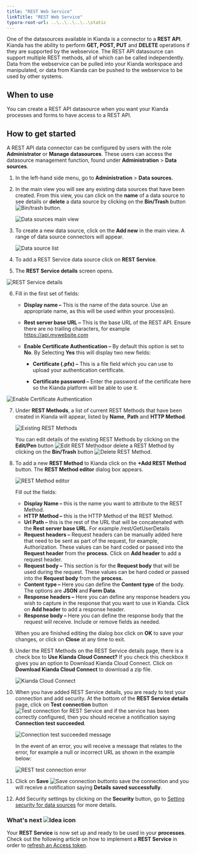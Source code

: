 ```yaml
---
title: "REST Web Service"
linkTitle: "REST Web Service"
typora-root-url: ..\..\..\..\..\static
---
```


One of the datasources available in Kianda is a connector to a **REST API**. Kianda has the ability to perform **GET, POST, PUT** and **DELETE** operations if they are supported by the webservice. The REST API datasource can support multiple REST methods, all of which can be called independently. Data from the webservice can be pulled into your Kianda workspace and manipulated, or data from Kianda can be pushed to the webservice to be used by other systems.

## When to use 

You can create a REST API datasource when you want your Kianda processes and forms to have access to a REST API. 

## How to get started

A REST API data connector can be configured by users with the role **Administrator** or **Manage datasources**. These users can access the datasource management function, found under **Administration** > **Data sources**.

1. In the left-hand side menu, go to **Administration** > **Data sources.** 

2. In the main view you will see any existing data sources that have been created. From this view, you can click on the **name** of a data source to see details or **delete** a data source by clicking on the **Bin/Trash** button ![Bin/trash button](/images/binicon.png).

   ![Data sources main view](/images/datasource-main-view.jpg)

3. To create a new data source, click on the **Add new** in the main view. A range of data source connectors will appear.

   ![Data source list](/images/datasource-range.jpg)

4. To add a REST Service data source click on **REST Service**.

5. The **REST Service details** screen opens. 

![REST Service details](/images/rest-service-details.jpg)

6. Fill in the first set of fields:

   - **Display name –** This is the name of the data source. Use an appropriate name, as this will be used within your process(es). 

   - **Rest server base URL –** This is the base URL of the REST API. Ensure there are no trailing characters, for example https://api.mywebsite.com   

   - **Enable Certificate Authentication –** By default this option is set to **No**. By Selecting **Yes** this will display two new fields:
     
     - **Certificate (.pfx) –** This is a file field which you can use to upload your authentication certificate.
     
     - **Certificate password –** Enter the password of the certificate here so the Kianda platform will be able to use it.
     

![Enable Certificate Authentication](/images/rest-cert-authentication.jpg)


7. Under **REST Methods**, a list of current REST Methods that have been created in Kianda will appear, listed by **Name**, **Path** and **HTTP Method**. 

   ![Existing REST Methods](/images/rest-methods-existing.jpg)

   You can edit details of the existing REST Methods by clicking on the **Edit/Pen** button ![Edit REST Methods](/images/edit-method.jpg)or delete a REST Method by clicking on the **Bin/Trash** button ![Delete REST Method](/images/delete-method.jpg).

8. To add a new **REST Method** to Kianda click on the **+Add REST Method** button. The **REST Method editor** dialog box appears.

   ![REST Method editor](/images/rest-method-editor.jpg)

   Fill out the fields: 

   - **Display Name –** this is the name you want to attribute to the REST Method.
   - **HTTP Method –** this is the HTTP Method of the REST Method. 
   - **Url Path –** this is the rest of the URL that will be concatenated with the **Rest server base URL**. For example /rest/GetUserDetails
   - **Request headers –** Request headers can be manually added here that need to be sent as part of the request, for example, Authorization. These values can be hard coded or passed into the **Request header** from the **process.** Click on **Add header** to add a request header.
   - **Request body –** This section is for the **Request body** that will be used during the request. These values can be hard coded or passed into the **Request body** from the **process.**
   - **Content type –** Here you can define the **Content type** of the body. The options are **JSON** and **Form Data**.
   - **Response headers –** Here you can define any response headers you wish to capture in the response that you want to use in Kianda. Click on **Add header** to add a response header.
   - **Response body –** Here you can define the response body that the request will receive. Include or remove fields as needed.

   When you are finished editing the dialog box click on **OK** to save your changes, or click on **Close** at any time to exit.

9. Under the REST Methods on the REST Service details page, there is a check box to **Use Kianda Cloud Connect?** If you check this checkbox it gives you an option to Download Kianda Cloud Connect. Click on **Download Kianda Cloud Connect** to download a zip file.

   ![Kianda Cloud Connect](/images/kianda-cloud-connect.jpg)

10. When you have added REST Service details, you are ready to test your connection and add security. At the bottom of the **REST Service details** page, click on **Test connection** button ![Test connection for REST Service](/images/test-connection.jpg) and if the service has been correctly configured, then you should receive a notification saying **Connection test succeeded**.

    ![Connection test succeeded message](/images/connection-test-succeeded.jpg)

    In the event of an error, you will receive a message that relates to the error, for example a null or incorrect URL as shown in the example below:

    ![REST test connection error](/images/rest-connection-error.jpg)

    

11. Click on **Save** ![Save connection button](/images/save-connection.jpg)to save the connection and you will receive a notification saying **Details saved successfully**.

12. Add Security settings by clicking on the **Security** button, go to [Setting security for data sources](/docs/platform/connectors/#setting-security-for-data-sources) for more details.

 

### What's next  ![Idea icon](/images/18.png) ###

Your **REST Service** is now set up and ready to be used in your **processes**. Check out the following article on how to implement a **REST Service** in order to [refresh an Access token](/docs/platform/connectors/rest/rest-access-token/).

